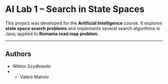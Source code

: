 # AI Lab 1 – Search in State Spaces 

This project was developed for the **Artificial Intelligence** course. It explores **state space search problems** and implements several search algorithms in Java, applied to **Romania road map problem**. 

--- 

## Authors 
- Wiktor Szydłowski
- - Valerii Matviiv
